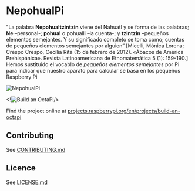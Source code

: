 # NepohualPi

"La palabra __Nepohualtzintzin__ viene del Nahuatl y se forma de las palabras; __Ne__ –personal-; __pohual__ o
pohualli –la cuenta-; y __tzintzin__ –pequeños elementos semejantes. Y su significado completo se toma como; cuentas de pequeños elementos semejantes por alguien” [Micelli, Mónica Lorena; Crespo Crespo, Cecilia Rita (15 de febrero de 2012). «Ábacos de América Prehispánica». Revista Latinoamericana de Etnomatemática 5 (1): 159-190.]
Hemos sustituido el vocablo de _pequeños elementos semejantes_ por Pi para indicar que nuestro aparato para calcular se basa en los pequeños Raspberry Pi

![NepohualPi](http://dicyg.fi-c.unam.mx:8080/lalo/news/nepohualtzintzin-una-computadora-prehispanica/image_mini)

<!![Build an OctaPi](/en/images/banner.png)/>

Find the project online at [projects.raspberrypi.org/en/projects/build-an-octapi](https://projects.raspberrypi.org/en/projects/build-an-octapi)

## Contributing
See [CONTRIBUTING.md](CONTRIBUTING.md)

## Licence
 See [LICENSE.md](LICENSE.md)
